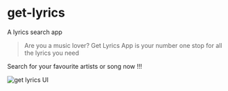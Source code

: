 # get-lyrics
A lyrics search app 

> Are you a music lover?  Get Lyrics App is your number one stop for all the lyrics you need

Search for your favourite artists or song now !!!


<img src="https://github.com/eric-asare/get-lyrics/blob/main/images/GET-LYRICS.png"
     alt="get lyrics UI"
     style="" />
